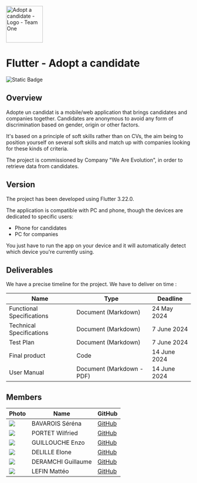 <img src="https://github.com/algosup/2023-2024-project-5-flutter-team-1/assets/147847949/910e8f91-ef71-44bf-9e13-418b52546dc0" style="width:100px" alt="Adopt a candidate - Logo - Team One"><h1> Flutter - Adopt a candidate</h1>

![Static Badge](https://img.shields.io/badge/Flutter%20-%20Black?logo=flutter&logoColor=blue&labelColor=white&color=black)

## Overview

Adopte un candidat is a mobile/web application that brings candidates and companies together.
Candidates are anonymous to avoid any form of discrimination based on gender, origin or other factors.

It's based on a principle of soft skills rather than on CVs, the aim being to position yourself on several soft skills and match up with companies looking for these kinds of criteria.

The project is commissioned by Company "We Are Evolution", in order to retrieve data from candidates.

## Version

The project has been developed using Flutter 3.22.0.

The application is compatible with PC and phone, though the devices are dedicated to specific users:
- Phone for candidates
- PC for companies

You just have to run the app on your device and it will automatically detect which device you're currently using.

## Deliverables

We have a precise timeline for the project. We have to deliver on time :

| Name | Type | Deadline |
|--|--|--|
| Functional Specifications | Document (Markdown) | 24 May 2024 |
| Technical Specifications | Document (Markdown) | 7 June 2024 |
| Test Plan | Document (Markdown) | 7 June 2024 |
| Final product | Code | 14 June 2024 |
| User Manual | Document (Markdown - PDF) | 14 June 2024 |

## Members

| Photo | Name | GitHub |
|--|--|--|
| <img src="https://ca.slack-edge.com/T070EHG6M7T-U0701Q411PD-g2a7db03edc5-64"> | BAVAROIS Séréna | [GitHub](https://github.com/NanaChocolat) |
| <img src="https://ca.slack-edge.com/T070EHG6M7T-U0704BXUEA0-gd09bd752038-64"> | PORTET Wilfried | [GitHub](https://github.com/PortetWilfried) |
| <img src="https://ca.slack-edge.com/T06NA42V4FN-U06N7LH3KB4-g20f42d2a13d-64"> | GUILLOUCHE Enzo | [GitHub](https://github.com/EnzoGuillouche) |
| <img src="https://ca.slack-edge.com/T06NA42V4FN-U06NWDSQ38Q-gd0f64565afd-64"> | DELILLE Elone | [GitHub](https://github.com/HiNett) |
| <img src="https://ca.slack-edge.com/T070EHG6M7T-U06VD0R4ACD-g70bf9de2131-64"> | DERAMCHI Guillaume | [GitHub](https://github.com/Guillaume18100) |
| <img src="https://ca.slack-edge.com/T070EHG6M7T-U0704C1S1RS-gea5dac389e4-64"> | LEFIN Mattéo | [GitHub](https://github.com/Mattstar64) |
